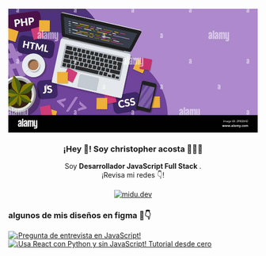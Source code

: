 <p align="center" width="300">
   <img align="center" width="800" height="250" src="https://github.com/pockx96/pockx96/blob/main/Baner.jpg" />
   <h3 align="center">¡Hey 👋! Soy christopher acosta 👨🏻‍💻</h3>
</p>

<p align="center">Soy <strong>Desarrollador JavaScript Full Stack</strong> .<br />¡Revisa mi redes 👇!</p>
<p align="center">
  <a href="https://www.instagram.com/cristopheracosta96/" target="blank">
    <img align="center" src="https://cdn.jsdelivr.net/npm/simple-icons@3.0.1/icons/instagram.svg" alt="midu.dev" height="28px" width="28px" />
  </a>
  <a href="https://www.linkedin.com/in/cristopher-acosta-rios-3b7b691b0/" target="blank">
    <i class="fa-brands fa-linkedin"></i>
  </a>
</p>

### algunos de mis diseños en figma 📸👇

<a href='https://youtu.be/-s1DA9NXqNw' target='_blank'>
  <img width='30%' src='' alt='¡Pregunta de entrevista en JavaScript!' />
</a>
<a href='https://youtu.be/iYH-U6F5ng8' target='_blank'>
  <img width='30%' src='https://img.youtube.com/vi/iYH-U6F5ng8/mqdefault.jpg' alt='¡Usa React con Python y sin JavaScript! Tutorial desde cero' />
</a>
